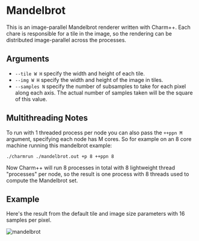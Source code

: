 # Mandelbrot

This is an image-parallel Mandelbrot renderer written with Charm++. Each chare is responsible
for a tile in the image, so the rendering can be distributed image-parallel across the processes.

## Arguments

- `--tile W H` specify the width and height of each tile.
- `--img W H` specify the width and height of the image in tiles.
- `--samples N` specify the number of subsamples to take for each pixel along each axis. The
	actual number of samples taken will be the square of this value.

## Multithreading Notes

To run with 1 threaded process per node you can also pass the `++ppn M` argument, specifying each node has M
cores. So for example on an 8 core machine running this mandelbrot example:

```
./charmrun ./mandelbrot.out +p 8 ++ppn 8
```

Now Charm++ will run 8 processes in total with 8 lightweight thread "processes" per node, so the result
is one process with 8 threads used to compute the Mandelbrot set.

## Example

Here's the result from the default tile and image size parameters with 16 samples per pixel.

![mandelbrot](http://i.imgur.com/Qoz7FBe.png)

